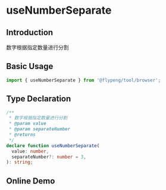 # useNumberSeparate

## Introduction

数字根据指定数量进行分割

## Basic Usage

```ts
import { useNumberSeparate } from '@flypeng/tool/browser';
```

## Type Declaration

```ts
/**
 * 数字根据指定数量进行分割
 * @param value
 * @param separateNumber
 * @returns
 */
declare function useNumberSeparate(
  value: number,
  separateNumber?: number = 3,
): string;
```

## Online Demo

<preview path="./index.vue" title="useNumberSeparate" description="数字根据指定数量进行分割"></preview>
